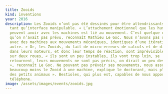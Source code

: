 ```yaml
---
title: Zooids
kind: inventions
year: 2016
description: Les Zooids n’ont pas été dessinés pour être attendrissants mais en
  tant qu’interface manipulable. « L’attachement émotionnel que les humains
  peuvent avoir avec les machines est lié au mouvement. C’est quelque chose
  qu’on n’avait pas prévu, reconnaît Mathieu Le Goc. Nous n’avons pas d’empathie
  avec des machines aux mouvements mécaniques, identiques d’une itération à une
  autre. » Or, les Zooids, du fait de micro-erreurs de calculs et de divergences
  dans leurs moteurs, et donc leur temps de réaction, sont imprévisibles. Montés
  sur deux roues, « ils sont un peu instables, ils vont trop loin, se
  retournent, leurs mouvements ne sont pas précis, on dirait un peu des clowns
  », reconnaît Le Goc. Ne pouvant pas prévoir ses mouvements, nous associons
  beaucoup moins le Zooid à une machine, explique le doctorant, mais plutôt « à
  des petits animaux ». Bestioles, qui plus est, capables de nous apporter notre
  téléphone.
image: /assets/images/events/zooids.jpg
---
```

